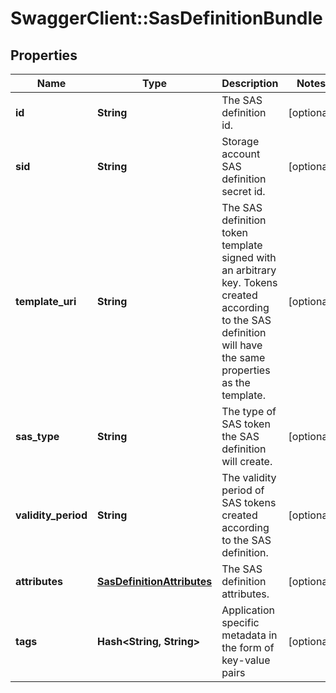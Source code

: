 # SwaggerClient::SasDefinitionBundle

## Properties
Name | Type | Description | Notes
------------ | ------------- | ------------- | -------------
**id** | **String** | The SAS definition id. | [optional] 
**sid** | **String** | Storage account SAS definition secret id. | [optional] 
**template_uri** | **String** | The SAS definition token template signed with an arbitrary key.  Tokens created according to the SAS definition will have the same properties as the template. | [optional] 
**sas_type** | **String** | The type of SAS token the SAS definition will create. | [optional] 
**validity_period** | **String** | The validity period of SAS tokens created according to the SAS definition. | [optional] 
**attributes** | [**SasDefinitionAttributes**](SasDefinitionAttributes.md) | The SAS definition attributes. | [optional] 
**tags** | **Hash&lt;String, String&gt;** | Application specific metadata in the form of key-value pairs | [optional] 


